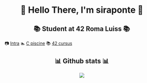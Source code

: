 <h1 align=center> 🐧 Hello There, I'm siraponte 🐧 </h1>

<h2 align=center> 📚 Student at 42 Roma Luiss 📚 </h2>

<p align=center>
 
  📷 [Intra](https://profile.intra.42.fr/users/cserapon) 🏊 [C piscine](https://github.com/siraponte/piscine_c) 📚 [42 cursus](https://github.com/siraponte/cursus_42)
</p>

<h2 align=center> 📊 Github stats 📊 </h2>

<p align=center>
  
<img src="https://github-readme-stats.vercel.app/api?username=siraponte&show_icons=true&theme=dark" />
</p>
